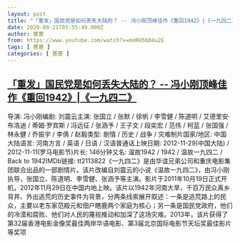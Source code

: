 ```yaml
---
layout: post
title: "「重发」国民党是如何丢失大陆的？ -- 冯小刚顶峰佳作《重回1942》|《一九四二》"
date: 2020-09-21T03:55:49.000Z
author: 蔷蔷
from: https://www.youtube.com/watch?v=meRH5bD4u2E
tags: [ 蔷蔷 ]
categories: [ 蔷蔷 ]
---
```

<!--1600660549000-->
[「重发」国民党是如何丢失大陆的？ -- 冯小刚顶峰佳作《重回1942》|《一九四二》](https://www.youtube.com/watch?v=meRH5bD4u2E)
------

<div>
导演: 冯小刚编剧: 刘震云主演: 张国立 / 张默 / 徐帆 / 李雪健 / 陈道明 / 艾德里安·布洛迪 / 蒂姆·罗宾斯 / 冯远征 / 张涵予 / 王子文 / 段奕宏 / 范伟 / 柯蓝 / 张国强 / 林永健 / 乔振宇 / 李倩 / 赵毅类型: 剧情 / 历史 / 战争 / 灾难制片国家/地区: 中国大陆语言: 河南方言 / 英语 / 日语 / 汉语普通话上映日期: 2012-11-29(中国大陆) / 2012-11-11(罗马电影节)片长: 146分钟又名: 温故1942 / 1942 / 温故一九四二 / Back to 1942IMDb链接: tt2113822《一九四二》是由华谊兄弟公司和重庆电影集团联合出品的一部剧情片。该片改编自刘震云的小说《温故一九四二》，由冯小刚执导，张国立、陈道明、李雪健、张涵予等主演。影片于2011年10月19日正式开机，2012年11月29日在中国内地上映。该片以1942年河南大旱，千百万民众离乡背井、外出逃荒的历史事件为背景，分两条线索展开叙述：一条是逃荒路上的民众，主要以老东家范殿元和佃户瞎鹿两个家庭为核心；另一条是国民党政府，他们的冷漠和腐败、他们对人民的蔑视推动和加深了这场灾难。2013年，该片获得了第32届香港电影金像奖最佳两岸华语电影、第3届北京国际电影节天坛奖最佳影片等奖项
</div>
